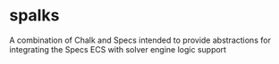# spalks
A combination of Chalk and Specs intended to provide abstractions for integrating the Specs ECS with solver engine logic support
